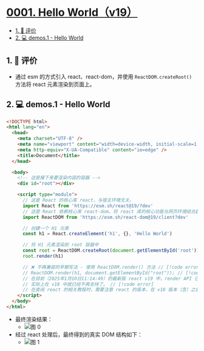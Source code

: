 # [0001. Hello World（v19）](https://github.com/tnotesjs/TNotes.react/tree/main/notes/0001.%20Hello%20World%EF%BC%88v19%EF%BC%89)

<!-- region:toc -->

- [1. 🫧 评价](#1--评价)
- [2. 💻 demos.1 - Hello World](#2--demos1---hello-world)

<!-- endregion:toc -->

## 1. 🫧 评价

- 通过 esm 的方式引入 react、react-dom，并使用 `ReactDOM.createRoot()` 方法将 react 元素渲染到页面上。

## 2. 💻 demos.1 - Hello World

```html
<!DOCTYPE html>
<html lang="en">
  <head>
    <meta charset="UTF-8" />
    <meta name="viewport" content="width=device-width, initial-scale=1.0" />
    <meta http-equiv="X-UA-Compatible" content="ie=edge" />
    <title>Document</title>
  </head>

  <body>
    <!-- 这是接下来要渲染内容的容器 -->
    <div id="root"></div>

    <script type="module">
      // 这是 React 的核心库 react，与宿主环境无关。
      import React from 'https://esm.sh/react@19/?dev'
      // 这是 React 依赖核心库 react-dom，将 react 库的核心功能与网页环境结合起来。
      import ReactDOM from 'https://esm.sh/react-dom@19/client?dev'

      // 创建一个 H1 元素
      const h1 = React.createElement('h1', {}, 'Hello World')

      // 将 H1 元素渲染到 root 容器中
      const root = ReactDOM.createRoot(document.getElementById('root'))
      root.render(h1)

      // ❌ 不再兼容的早期写法 - 使用 ReactDOM.render() 方法 // [!code error]
      // ReactDOM.render(h1, document.getElementById("root")); // [!code error]
      // 在目前（2025年1月10日11:14:49）的最新版 react v19 中，render API 已被移除。 // [!code error]
      // 实际上在 v18 中就已经不再支持了。 // [!code error]
      // 在查阅 react 的相关教程时，需要注意 react 的版本，在 v18 版本（含）之后，不要再去用这种旧版的错误写法了。 // [!code error]
    </script>
  </body>
</html>
```

- 最终渲染结果：
  - ![图 0](https://cdn.jsdelivr.net/gh/tnotesjs/imgs@main/2025-06-24-09-23-50.png)
- 经过 react 处理后，最终得到的真实 DOM 结构如下：
  - ![图 1](https://cdn.jsdelivr.net/gh/tnotesjs/imgs@main/2025-06-24-09-24-02.png)
